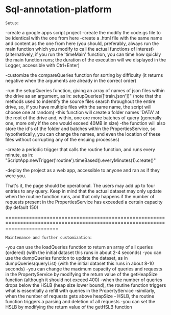 # Sql-annotation-platform

    Setup:
    
-create a google apps script project
-create the modify the code.gs file to be identical with the one from here
-create a .html file with the same name and content as the one from here
(you should, preferably, always run the main function which you modify to call the actual functions of interest)
(alternatively, if you run the 'timeMain' function, you can time how quickly the main function runs; the duration of the execution will we displayed in the Logger, accessible with Ctrl+Enter)

-customize the compareQueries function for sorting by difficulty (it returns negative when the arguments are already in the correct order)

-run the setupQueries function, giving an array of names of json files within the drive as an argument, as in: setupQueries(['train.json'])"
(note that the methods used to indentify the source files search throughout the entire drive, so, if you have multiple files with the same name, the script will choose one at random)
  -this function will create a folder names 'DATA' at the root of the drive and, within, one ore more batches of query (generally one, more only if the one would exceed 40MB in size)
  -the function will also store the id's of the folder and batches within the PropertiesService, so hypothetically, you can change the names, and even the location of these files without corrupting any of the ensuing processes)

-create a periodic trigger that calls the routine function, and runs every minute, as in: "ScriptApp.newTrigger('routine').timeBased().everyMinutes(1).create()"

-deploy the project as a web app, accessible to anyone and ran as if they were you.

That's it, the page should be operational. The users may add up to four entries to any query. Keep in mind that the actual dataset may only update when the routine function runs, and that only happens if the number of requests present in the PropertiesService has exceeded a certain capacity (by default 150)

==============================================================================================================================

    Maintenance and further customization:

-you can use the loadQueries function to return an array of all queries (ordered) (with the initial dataset this runs in about 2-4 seconds)
-you can use the dumpQueries function to update the dataset, as in dumpQueries(queryList) (with the initial dataset this runs in about 8-10 seconds)
-you can change the maximum capacity of queries and requests in the PropertyService by modifying the return value of the getHeapSize function (although it should not exceed 400)
-when the number of queries drops below the HSLB (heap size lower bound), the routine function triggers what is essentially a refill with queries in the PropertyService
-similarly, when the number of requests gets above heapSize - HSLB, the routine function triggers a parsing and deletion of all requests
-you can set the HSLB by modifying the return value of the getHSLB function
